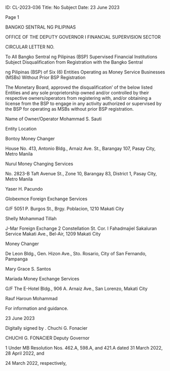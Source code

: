 ID: CL-2023-036
Title: No Subject
Date: 23 June 2023

Page 1

BANGKO SENTRAL NG PILIPINAS

OFFICE OF THE DEPUTY GOVERNOR I FINANCIAL SUPERVISION SECTOR

CIRCULAR LETTER NO.

To All Bangko Sentral ng Pilipinas (BSP) Supervised Financial Institutions Subject Disqualification from Registration with the Bangko Sentral

ng Pilipinas (BSP) of Six (6) Entities Operating as Money Service Businesses (MSBs) Without Prior BSP Registration

The Monetary Board, approved the disqualification’ of the below listed Entities and any sole proprietorship owned and/or controlled by their respective owners/operators from registering with, and/or obtaining a license from the BSP to engage in any activity authorized or supervised by the BSP for operating as MSBs without prior BSP registration.

Name of Owner/Operator Mohammad S. Sauti

Entity Location

Bontoy Money Changer

House No. 413, Antonio Bldg., Arnaiz Ave. St., Barangay 107, Pasay City, Metro Manila

Nurul Money Changing Services

No. 2823-B Taft Avenue St., Zone 10, Barangay 83, District 1, Pasay City, Metro Manila

Yaser H. Pacundo

Globexmce Foreign Exchange Services

G/F 5051 P. Burgos St., Brgy. Poblacion, 1210 Makati City

Shelly Mohammad Tillah

J-Mar Foreign Exchange 2 Constellation St. Cor. I Fahadmajiel Sakaluran Service Makati Ave., Bel-Air, 1209 Makati City

Money Changer

De Leon Bldg., Gen. Hizon Ave., Sto. Rosario, City of San Fernando, Pampanga

Mary Grace S. Santos

Mariada Money Exchange Services

G/F The E-Hotel Bldg., 906 A. Arnaiz Ave., San Lorenzo, Makati City

Rauf Haroun Mohammad

For information and guidance.

23 June 2023

Digitally signed by . Chuchi G. Fonacier

CHUCHI G. FONACIER Deputy Governor

1 Under MB Resolution Nos. 462.A, 598.A, and 421.A dated 31 March 2022, 28 April 2022, and

24 March 2022, respectively,